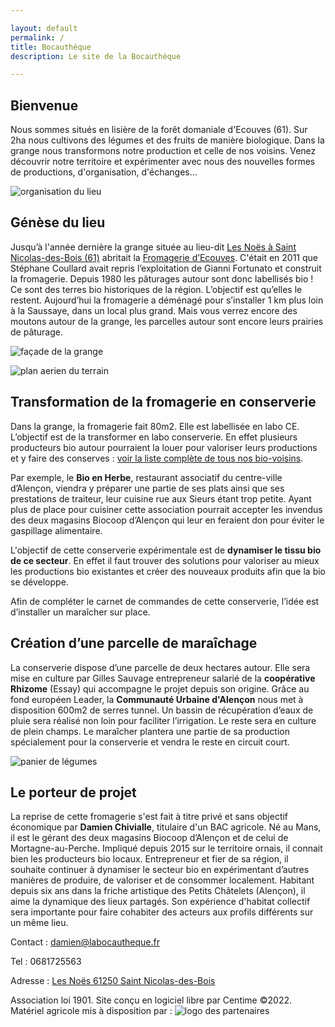 ```yaml
---

layout: default
permalink: /
title: Bocauthèque
description: Le site de la Bocauthèque

---
```



## Bienvenue

Nous sommes situés en lisière de la forêt domaniale d'Ecouves (61). Sur 2ha nous cultivons des légumes et des fruits de manière biologique. Dans la grange nous transformons notre production et celle de nos voisins. Venez découvrir notre territoire et expérimenter avec nous des nouvelles formes de productions,  d'organisation, d'échanges...

![organisation du lieu](https://damienchivialle.github.io/bocautheque/assets/img/ORGANISATION_LABOCAUTHEQUE_BIO_ECOLIEU.png)

## Génèse du lieu

Jusqu’à l'année dernière la grange située au lieu-dit [Les Noës à Saint Nicolas-des-Bois (61)](https://www.google.com/maps/place/Les+No%C3%ABs,+61250+Saint-Nicolas-des-Bois/data=!4m2!3m1!1s0x4809e20eb4ca68c7:0xa1bfde62ea680501?sa=X&ved=2ahUKEwjbtbakwaT1AhWHBGMBHYHHDksQ8gF6BAgPEAE) abritait la [Fromagerie d’Ecouves](https://brebisdecouves.fr/). C'était en 2011 que Stéphane Coullard avait repris l’exploitation de Gianni Fortunato et construit la fromagerie. Depuis 1980 les pâturages autour sont donc labellisés bio ! Ce sont des terres bio historiques de la région. L’objectif est qu’elles le restent. Aujourd’hui la fromagerie a déménagé pour s’installer 1 km plus loin à la Saussaye, dans un local plus grand. Mais vous verrez encore des moutons autour de la grange, les parcelles autour sont encore leurs prairies de pâturage.

![façade de la grange](https://damienchivialle.github.io/bocautheque/assets/img/les-noes-streetview.png)

![plan aerien du terrain](https://centime.github.io/bocautheque/assets/img/maraichage3.jpg)

## Transformation de la fromagerie en conserverie

Dans la grange, la fromagerie fait 80m2. Elle est labellisée en labo CE. L’objectif est de la transformer en labo conserverie. En effet plusieurs producteurs bio autour pourraient la louer pour valoriser leurs productions et y faire des conserves : [voir la liste complète de tous nos bio-voisins](https://centime.github.io/bocautheque/fournisseurs). 

Par exemple, le **Bio en Herbe**, restaurant associatif du centre-ville d’Alençon, viendra y préparer une partie de ses plats ainsi que ses prestations de traiteur, leur cuisine rue aux Sieurs étant trop petite. Ayant plus de place pour cuisiner cette association pourrait accepter les invendus des deux magasins Biocoop d’Alençon qui leur en feraient don pour éviter le gaspillage alimentaire.

L'objectif de cette conserverie expérimentale est de **dynamiser le tissu bio de ce secteur**. En effet il faut trouver des solutions pour valoriser au mieux les productions bio existantes et créer des nouveaux produits afin que la bio se développe.

Afin de compléter le carnet de commandes de cette conserverie, l’idée est d’installer un maraîcher sur place.


## Création d’une parcelle de maraîchage

La conserverie dispose d’une parcelle de deux hectares autour. Elle sera mise en culture par Gilles Sauvage entrepreneur salarié de la **coopérative Rhizome** (Essay) qui accompagne le projet depuis son origine. Grâce au fond européen Leader, la **Communauté Urbaine d'Alençon** nous met à disposition 600m2 de serres tunnel. Un bassin de récupération d’eaux de pluie sera réalisé non loin pour faciliter l’irrigation. Le reste sera en culture de plein champs. Le maraîcher plantera une partie de sa production spécialement pour la conserverie et vendra le reste en circuit court.

![panier de légumes](https://damienchivialle.github.io/bocautheque/assets/img/fond-agriculture4.jpg)

## Le porteur de projet

La reprise de cette fromagerie s'est fait à titre privé et sans objectif économique par **Damien Chivialle**, titulaire d'un BAC agricole. Né au Mans, il est le gérant des deux magasins Biocoop d’Alençon et de celui de Mortagne-au-Perche. Impliqué depuis 2015 sur le territoire ornais, il connait bien les producteurs bio locaux. Entrepreneur et fier de sa région, il souhaite continuer à dynamiser le secteur bio en expérimentant d’autres manières de produire, de valoriser et de consommer localement. Habitant depuis six ans dans la friche artistique des Petits Châtelets (Alençon), il aime la dynamique des lieux partagés. Son expérience d'habitat collectif sera importante pour faire cohabiter des acteurs aux profils différents sur un même lieu.


Contact : damien@labocautheque.fr

Tel : 0681725563

Adresse : [Les Noës 61250 Saint Nicolas-des-Bois](https://www.google.com/maps/place/Les+No%C3%ABs,+61250+Saint-Nicolas-des-Bois/data=!4m2!3m1!1s0x4809e20eb4ca68c7:0xa1bfde62ea680501?sa=X&ved=2ahUKEwjbtbakwaT1AhWHBGMBHYHHDksQ8gF6BAgPEAE)

Association loi 1901. Site conçu en logiciel libre par Centime ©2022. Matériel agricole mis à disposition par :
![logo des partenaires](https://damienchivialle.github.io/bocautheque/assets/img/soutien_cua_alencon.png)
